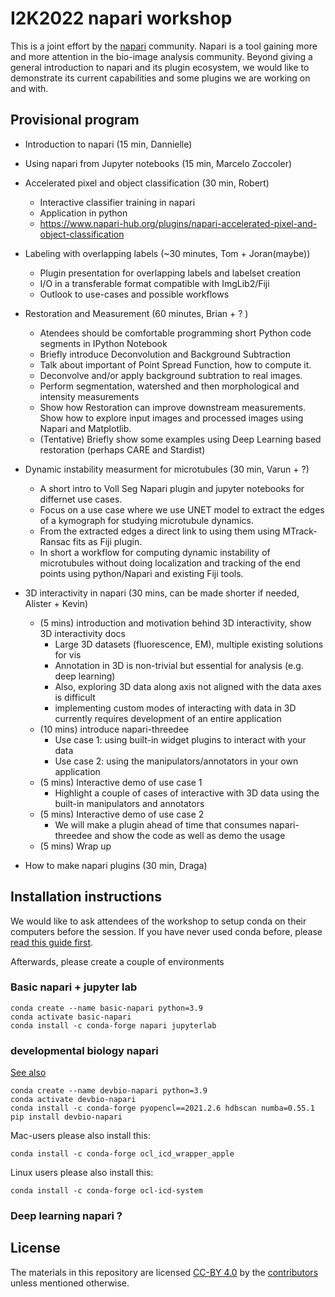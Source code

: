 # I2K2022 napari workshop

This is a joint effort by the [napari](https://napari.org) community. Napari is a tool gaining more and more attention in the bio-image analysis community. Beyond giving a general introduction to napari and its plugin ecosystem, we would like to demonstrate its current capabilities and some plugins we are working on and with.

## Provisional program
* Introduction to napari (15 min, Dannielle)
* Using napari from Jupyter notebooks (15 min, Marcelo Zoccoler)
* Accelerated pixel and object classification (30 min, Robert)
    * Interactive classifier training in napari
    * Application in python
    * https://www.napari-hub.org/plugins/napari-accelerated-pixel-and-object-classification
* Labeling with overlapping labels (~30 minutes, Tom + Joran(maybe))
    * Plugin presentation for overlapping labels and labelset creation
    * I/O in a transferable format compatible with ImgLib2/Fiji
    * Outlook to use-cases and possible workflows
* Restoration and Measurement (60 minutes, Brian + ? ) 
    * Atendees should be comfortable programming short Python code segments in IPython Notebook
    * Briefly introduce Deconvolution and Background Subtraction
    * Talk about important of Point Spread Function, how to compute it. 
    * Deconvolve and/or apply background subtration to real images.
    * Perform segmentation, watershed and then morphological and intensity measurements
    * Show how Restoration can improve downstream measurements.   Show how to explore input images and processed images using Napari and Matplotlib.
    * (Tentative) Briefly show some examples using Deep Learning based restoration (perhaps CARE and Stardist) 
* Dynamic instability measurment for microtubules (30 min, Varun + ?)
    * A short intro to Voll Seg Napari plugin and jupyter notebooks for differnet use cases.
    * Focus on a use case where we use UNET model to extract the edges of a kymograph for studying microtubule dynamics.
    * From the extracted edges a direct link to using them using MTrack-Ransac fits as Fiji plugin.
    * In short a workflow for computing dynamic instability of microtubules without doing localization and tracking of the end points using python/Napari and           existing Fiji tools.

* 3D interactivity in napari (30 mins, can be made shorter if needed, Alister + Kevin)
    * (5 mins) introduction and motivation behind 3D interactivity, show 3D interactivity docs
        * Large 3D datasets (fluorescence, EM), multiple existing solutions for vis
        * Annotation in 3D is non-trivial but essential for analysis (e.g. deep learning)
        * Also, exploring 3D data along axis not aligned with the data axes is difficult
        * implementing custom modes of interacting with data in 3D currently requires development of an entire application
    * (10 mins) introduce napari-threedee
        * Use case 1: using built-in widget plugins to interact with your data
        * Use case 2: using the manipulators/annotators in your own application
    * (5 mins) Interactive demo of use case 1
        * Highlight a couple of cases of interactive with 3D data using the built-in manipulators and annotators
    * (5 mins) Interactive demo of use case 2
        * We will make a plugin ahead of time that consumes napari-threedee and show the code as well as demo the usage
    * (5 mins) Wrap up
* How to make napari plugins (30 min, Draga)

## Installation instructions

We would like to ask attendees of the workshop to setup conda on their computers before the session. If you have never used conda before, please [read this guide first](https://biapol.github.io/blog/johannes_mueller/anaconda_getting_started/).

Afterwards, please create a couple of environments

### Basic napari + jupyter lab

    conda create --name basic-napari python=3.9
    conda activate basic-napari
    conda install -c conda-forge napari jupyterlab

### developmental biology napari

[See also](https://github.com/haesleinhuepf/devbio-napari#installation)

    conda create --name devbio-napari python=3.9
    conda activate devbio-napari
    conda install -c conda-forge pyopencl==2021.2.6 hdbscan numba=0.55.1
    pip install devbio-napari

Mac-users please also install this:

    conda install -c conda-forge ocl_icd_wrapper_apple

Linux users please also install this:

    conda install -c conda-forge ocl-icd-system

### Deep learning napari ?


## License

The materials in this repository are licensed [CC-BY 4.0](https://github.com/haesleinhuepf/I2K2022-napari-workshop/blob/main/LICENSE-CC-BY) by the [contributors](https://github.com/haesleinhuepf/I2K2022-napari-workshop/graphs/contributors) unless mentioned otherwise.